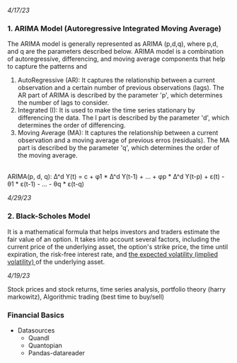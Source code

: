 *4/17/23*
### 1. ARIMA Model (Autoregressive Integrated Moving Average) <br>
The ARIMA model is generally represented as ARIMA (p,d,q), where p,d, and q are the parameters described below. ARIMA model is a combination of autoregressive, differencing, and moving average components that help to capture the patterns and 
1. AutoRegressive (AR): It captures the relationship between a current observation and a certain number of previous observations (lags). The AR part of ARIMA is described by the parameter 'p', which determines the number of lags to consider.
2. Integrated (I): It is used to make the time series stationary by differencing the data. The I part is described by the parameter 'd', which determines the order of differencing.
3. Moving Average (MA): It captures the relationship between a current observation and a moving average of previous erros (residuals). The MA part is described by the parameter 'q', which determines the order of the moving average. <br> <br>

ARIMA(p, d, q): Δ^d Y(t) = c + φ1 * Δ^d Y(t-1) + ... + φp * Δ^d Y(t-p) + ε(t) - θ1 * ε(t-1) - ... - θq * ε(t-q)

*4/29/23*
### 2. Black-Scholes Model <br>
It is a mathematical formula that helps investors and traders estimate the fair value of an option. It takes into account several factors, including the current price of the underlying asset, the option's strike price, the time until expiration, the risk-free interest rate, and <ins> the expected volatility (implied volatility) </ins> of the underlying asset.  

*4/19/23*

Stock prices and stock returns, time series analysis, portfolio theory (harry markowitz), Algorithmic trading (best time to buy/sell) <br>

### Financial Basics
* Datasources<br>
  - Quandl
  - Quantopian
  - Pandas-datareader

